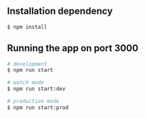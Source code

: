 ## Installation dependency

```bash
$ npm install
```

## Running the app on port 3000

```bash
# development
$ npm run start

# watch mode
$ npm run start:dev

# production mode
$ npm run start:prod
```


